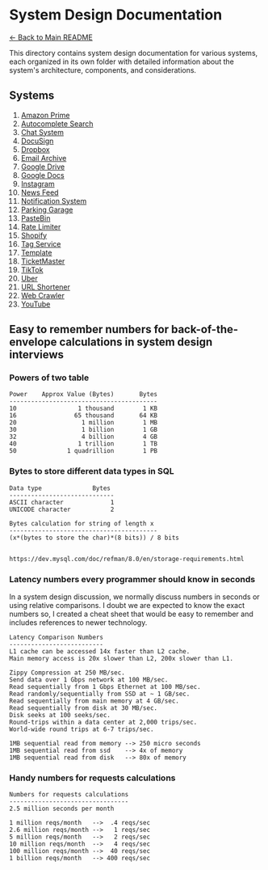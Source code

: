 # System Design Documentation

[← Back to Main README](../README.md)

This directory contains system design documentation for various systems, each organized in its own folder with detailed information about the system's architecture, components, and considerations.

## Systems

1. [Amazon Prime](amazon-prime/amazon-prime.md)
1. [Autocomplete Search](autocomplete-search/autocomplete-search.md)
1. [Chat System](chat-system/chat-system.md)
1. [DocuSign](docusign/docusign.md)
1. [Dropbox](dropbox/dropbox.md)
1. [Email Archive](email-archive/email-archive.md)
1. [Google Drive](google-drive/google-drive.md)
1. [Google Docs](google-docs/google-docs.md)
1. [Instagram](instagram/instagram.md)
1. [News Feed](news-feed/news-feed.md)
1. [Notification System](notification-system/notification-system.md)
1. [Parking Garage](parking-garage/parking-garage.md)
1. [PasteBin](pastebin/pastebin.md)
1. [Rate Limiter](rate-limiter/rate-limiter.md)
1. [Shopify](shopify/shopify.md)
1. [Tag Service](tag-service/tag-service.md)
1. [Template](template/template.md)
1. [TicketMaster](ticketmaster/ticketmaster.md)
1. [TikTok](tiktok/tiktok.md)
1. [Uber](uber/uber.md)
1. [URL Shortener](url-shortener/url-shortener.md)
1. [Web Crawler](webcrawler/webcrawler.md)
1. [YouTube](youtube/youtube.md)

## Easy to remember numbers for back-of-the-envelope calculations in system design interviews

### Powers of two table

```text
Power    Approx Value (Bytes)       Bytes
-----------------------------------------
10                 1 thousand        1 KB
16                65 thousand       64 KB
20                  1 million        1 MB
30                  1 billion        1 GB
32                  4 billion        4 GB
40                 1 trillion        1 TB
50              1 quadrillion        1 PB
```

### Bytes to store different data types in SQL

```text
Data type              Bytes
-----------------------------
ASCII character             1
UNICODE character           2

Bytes calculation for string of length x
-----------------------------------------
(x*(bytes to store the char)*(8 bits)) / 8 bits


https://dev.mysql.com/doc/refman/8.0/en/storage-requirements.html
```

### Latency numbers every programmer should know in seconds

In a system design discussion, we normally discuss numbers in seconds or using relative comparisons.
I doubt we are expected to know the exact numbers so, I created a cheat sheet that would be easy to remember and includes references to newer technology.

```text
Latency Comparison Numbers
--------------------------
L1 cache can be accessed 14x faster than L2 cache.
Main memory access is 20x slower than L2, 200x slower than L1.

Zippy Compression at 250 MB/sec.
Send data over 1 Gbps network at 100 MB/sec.
Read sequentially from 1 Gbps Ethernet at 100 MB/sec.
Read randomly/sequentially from SSD at ~ 1 GB/sec.
Read sequentially from main memory at 4 GB/sec.
Read sequentially from disk at 30 MB/sec.
Disk seeks at 100 seeks/sec.
Round-trips within a data center at 2,000 trips/sec.
World-wide round trips at 6-7 trips/sec.

1MB sequential read from memory --> 250 micro seconds
1MB sequential read from ssd    --> 4x of memory
1MB sequential read from disk   --> 80x of memory
```

### Handy numbers for requests calculations

```text
Numbers for requests calculations
---------------------------------
2.5 million seconds per month

1 million reqs/month   -->  .4 reqs/sec
2.6 million reqs/month -->   1 reqs/sec
5 million reqs/month   -->   2 reqs/sec
10 million reqs/month  -->   4 reqs/sec
100 million reqs/month -->  40 reqs/sec
1 billion reqs/month   --> 400 reqs/sec
```
